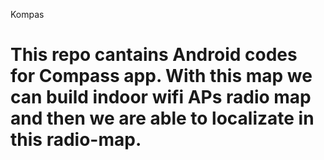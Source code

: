 Kompas

This repo cantains Android codes for Compass app. With this map we can build indoor wifi APs radio map and then we are able to localizate in this radio-map.
======
